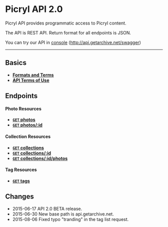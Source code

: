 # Picryl API 2.0

Picryl API provides programmatic access to Picryl content.

The API is REST API. Return format for all endpoints is JSON.

You can try our API in [console](http://api.getarchive.net/swagger) (http://api.getarchive.net/swagger)

***

## Basics

- **[Formats and Terms](https://github.com/picryl/picryl-api/blob/master/basics/formats_and_terms.md)**
- **[API Terms of Use](https://github.com/picryl/picryl-api/blob/master/basics/terms_of_use.md)**

## Endpoints

#### Photo Resources
- **[<code>GET</code> photos](https://github.com/picryl/picryl-api/blob/master/endpoints/photo/GET_photos.md)**
- **[<code>GET</code> photos/:id](https://github.com/picryl/picryl-api/blob/master/endpoints/photo/GET_photos_id.md)**


#### Collection Resources
- **[<code>GET</code> collections](https://github.com/picryl/picryl-api/blob/master/endpoints/collection/GET_collections.md)**
- **[<code>GET</code> collections/:id](https://github.com/picryl/picryl-api/blob/master/endpoints/collection/GET_collections_id.md)**
- **[<code>GET</code> collections/:id/photos](https://github.com/picryl/picryl-api/blob/master/endpoints/collection/GET_collections_id_photos.md)**

#### Tag Resources
- **[<code>GET</code> tags](https://github.com/picryl/picryl-api/blob/master/endpoints/tag/GET_tags.md)**

## Changes

* 2015-06-17 API 2.0 BETA release.
* 2015-06-30 New base path is api.getarchive.net.
* 2015-08-06 Fixed typo "tranding" in the tag list request.
